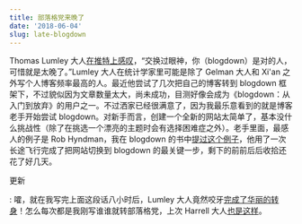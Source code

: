 ```yaml
---
title: 部落格党来晚了
date: '2018-06-04'
slug: late-blogdown
---
```


Thomas Lumley 大人[在推特上感叹](https://twitter.com/tslumley/status/1002795504000905216)，“交换过眼神，你（blogdown）是对的人，可惜就是太晚了。”Lumley 大人在统计学家里可能是除了 Gelman 大人和 Xi'an 之外写个人博客频率最高的人。最近他尝试了几次把自己的博客转到 blogdown 框架下，不过貌似因为文章数量太大，尚未成功，目测好像会成为《blogdown：从入门到放弃》的用户之一。不过洒家已经很满意了，因为我最乐意看到的就是博客老手开始尝试 blogdown。对新手而言，创建一个全新的网站太简单了，基本没什么挑战性（除了在挑选一个漂亮的主题时会有选择困难症之外）。老手里面，最感人的例子是 Rob Hyndman，我在 blogdown 的书中[提过这个例子](https://bookdown.org/yihui/blogdown/migration.html)，他用了一次长途飞行完成了把网站切换到 blogdown 的最关键一步，剩下的前前后后收拾还花了好几天。

更新

:   嚯，就在我写完上面这段话八小时后，Lumley 大人竟然咬牙[完成了华丽的转身](https://notstatschat.rbind.io)！怎么每次都是我刚写谁谁就转部落格党，上次 Harrell 大人[也是这样](/cn/2018/01/r-web-sprout/)。
